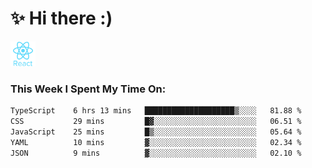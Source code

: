 <h1 align="left">✨ Hi there :)</h1>

  <a href="https://reactjs.org/" target="_blank" rel="noreferrer">   
    <img src="https://raw.githubusercontent.com/devicons/devicon/master/icons/react/react-original-wordmark.svg" alt="react" width="40"     
    height="40"/></a>
 
<h3 align="left">This Week I Spent My Time On:</h3>
<!--START_SECTION:waka-->

```txt
TypeScript    6 hrs 13 mins   ████████████████████▒░░░░   81.88 %
CSS           29 mins         █▓░░░░░░░░░░░░░░░░░░░░░░░   06.51 %
JavaScript    25 mins         █▒░░░░░░░░░░░░░░░░░░░░░░░   05.64 %
YAML          10 mins         ▓░░░░░░░░░░░░░░░░░░░░░░░░   02.34 %
JSON          9 mins          ▓░░░░░░░░░░░░░░░░░░░░░░░░   02.10 %
```

<!--END_SECTION:waka-->

